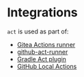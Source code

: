 # Integrations

`act` is used as part of:

- [Gitea Actions runner](https://gitea.com/gitea/act_runner)
- [github-act-runner](https://github.com/ChristopherHX/github-act-runner)
- [Gradle Act plugin](https://github.com/pshevche/gradle-act-plugin)
- [GitHub Local Actions](https://sanjulaganepola.github.io/github-local-actions-docs/)
